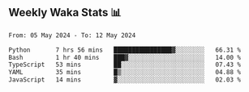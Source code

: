## Weekly Waka Stats 📊
<!--START_SECTION:waka-->

```txt
From: 05 May 2024 - To: 12 May 2024

Python       7 hrs 56 mins   ████████████████▓░░░░░░░░   66.31 %
Bash         1 hr 40 mins    ███▓░░░░░░░░░░░░░░░░░░░░░   14.00 %
TypeScript   53 mins         ██░░░░░░░░░░░░░░░░░░░░░░░   07.43 %
YAML         35 mins         █▒░░░░░░░░░░░░░░░░░░░░░░░   04.88 %
JavaScript   14 mins         ▓░░░░░░░░░░░░░░░░░░░░░░░░   02.03 %
```

<!--END_SECTION:waka-->

<!--

Here are some ideas to get you started:

- 🔭 I’m currently working on (way to add branches committed on)
- 🌱 I’m currently learning Web Frameworks and Machine Learning! (Lisp, JS (react & angular), Python, and __)
- 💬 Ask me about ...
- 📫 How to reach me: 
- 😄 Pronouns: He/Him/His
- ⚡ Fun fact: ...

that-recsys-lab
-->
